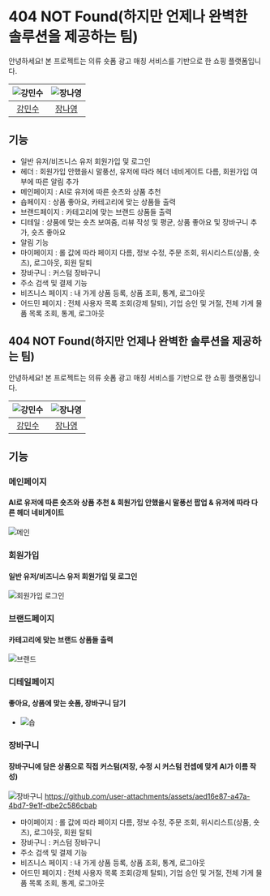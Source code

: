 # 404 NOT Found(하지만 언제나 완벽한 솔루션을 제공하는 팀)

안녕하세요! 본 프로젝트는 의류 숏폼 광고 매칭 서비스를 기반으로 한 쇼핑 플랫폼입니다.

| ![강민수](https://avatars.githubusercontent.com/u/150498634?v=4) | ![장나영](https://avatars.githubusercontent.com/u/112605030?v=4) | 
| :-------------------------------------------------------------: | :-------------------------------------------------------------: |
|             [강민수](https://github.com/HanUL220)              |              [장나영](https://github.com/skdod2453)               | 

## 기능

- 일반 유저/비즈니스 유저 회원가입 및 로그인
- 헤더 : 회원가입 안했을시 말풍선, 유저에 따라 헤더 네비게이트 다름, 회원가입 여부에 따른 알림 추가
- 메인페이지 : AI로 유저에 따른 숏츠와 상품 추천
- 숍페이지 : 상품 좋아요, 카테고리에 맞는 상품들 출력
- 브랜드페이지 : 카테고리에 맞는 브랜드 상품들 출력
- 디테일 : 상품에 맞는 숏츠 보여줌, 리뷰 작성 및 평균, 상품 좋아요 및 장바구니 추가, 숏츠 좋아요
- 알림 기능
- 마이페이지 : 롤 값에 따라 페이지 다름, 정보 수정, 주문 조회, 위시리스트(상품, 숏츠), 로그아웃, 회원 탈퇴
- 장바구니 : 커스텀 장바구니
- 주소 검색 및 결제 기능
- 비즈니스 페이지 : 내 가게 상품 등록, 상품 조회, 통계, 로그아웃
- 어드민 페이지 : 전체 사용자 목록 조회(강제 탈퇴), 기업 승인 및 거절, 전체 가게 물품 목록 조회, 통계, 로그아웃

## 404 NOT Found(하지만 언제나 완벽한 솔루션을 제공하는 팀)

안녕하세요! 본 프로젝트는 의류 숏폼 광고 매칭 서비스를 기반으로 한 쇼핑 플랫폼입니다.

| ![강민수](https://avatars.githubusercontent.com/u/150498634?v=4) | ![장나영](https://avatars.githubusercontent.com/u/112605030?v=4) | 
| :-------------------------------------------------------------: | :-------------------------------------------------------------: |
|             [강민수](https://github.com/HanUL220)              |              [장나영](https://github.com/skdod2453)               | 

## 기능

### 메인페이지
#### AI로 유저에 따른 숏츠와 상품 추천 & 회원가입 안했을시 말풍선 팝업 & 유저에 따라 다른 헤더 네비게이트
![메인](https://github.com/user-attachments/assets/e862590b-4820-48a2-99a5-a475d373a3aa)

### 회원가입
#### 일반 유저/비즈니스 유저 회원가입 및 로그인
![회원가입 로그인](https://github.com/user-attachments/assets/c11d0d6b-75a5-4283-8f72-c2b212e708f8)

### 브랜드페이지
#### 카테고리에 맞는 브랜드 상품들 출력
![브랜드](https://github.com/user-attachments/assets/b5a96598-95f3-45c5-8fcc-9f2a85dccb74)


### 디테일페이지
#### 좋아요, 상품에 맞는 숏폼, 장바구니 담기
- ![숍](https://github.com/user-attachments/assets/13866ebf-d607-4223-9fe4-ff15952edda5)

### 장바구니
#### 장바구니에 담은 상품으로 직접 커스텀(저장, 수정 시 커스텀 컨셉에 맞게 AI가 이름 작성)
![장바구니](https://github.com/user-attachments/assets/c7ca511d-5d01-41b0-b06b-58b24eab0a56)
https://github.com/user-attachments/assets/aed16e87-a47a-4bd7-9e1f-dbe2c586cbab



- 마이페이지 : 롤 값에 따라 페이지 다름, 정보 수정, 주문 조회, 위시리스트(상품, 숏츠), 로그아웃, 회원 탈퇴
- 장바구니 : 커스텀 장바구니
- 주소 검색 및 결제 기능
- 비즈니스 페이지 : 내 가게 상품 등록, 상품 조회, 통계, 로그아웃
- 어드민 페이지 : 전체 사용자 목록 조회(강제 탈퇴), 기업 승인 및 거절, 전체 가게 물품 목록 조회, 통계, 로그아웃

